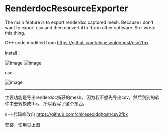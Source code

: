 # RenderdocResourceExporter
The main feature is to export renderdoc captured mesh. 
Because I don't want to export csv and then convert it to fbx in other software.
So I wrote this thing.

C++ code modified from https://github.com/chineseoldghost/csv2fbx

install：

![image](https://user-images.githubusercontent.com/12709491/193525642-72e231b9-88b4-4d16-92ec-5802e83208d6.png)
![image](https://user-images.githubusercontent.com/12709491/193525544-19983e33-db7e-49ed-92c7-859f43e95e1e.png)

use:

![image](https://user-images.githubusercontent.com/12709491/193525856-08ad94b6-b19d-4ad1-a755-ee563e0e3b78.png)

---

主要功能是导出renderdoc捕获的mesh。
因为我不想先导出csv，然后到别的软件中去转换成fbx。
所以我写了这个东西。

c++代码修改自 https://github.com/chineseoldghost/csv2fbx

安装，使用见上图
